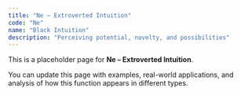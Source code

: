 ```yaml
---
title: "Ne – Extroverted Intuition"
code: "Ne"
name: "Black Intuition"
description: "Perceiving potential, novelty, and possibilities"
---
```


This is a placeholder page for **Ne – Extroverted Intuition**.

You can update this page with examples, real-world applications, and analysis of how this function appears in different types.
